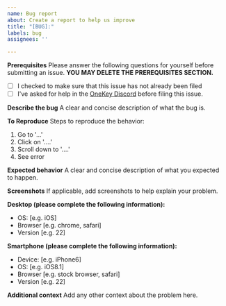 ```yaml
---
name: Bug report
about: Create a report to help us improve
title: "[BUG]:"
labels: bug
assignees: ''

---
```


**Prerequisites**
Please answer the following questions for yourself before submitting an issue. **YOU MAY DELETE THE PREREQUISITES SECTION.**

- [ ] I checked to make sure that this issue has not already been filed
- [ ] I've asked for help in the [OneKey Discord](https://discord.com/invite/wlsa) before filing this issue.

**Describe the bug**
A clear and concise description of what the bug is.

**To Reproduce**
Steps to reproduce the behavior:
1. Go to '...'
2. Click on '....'
3. Scroll down to '....'
4. See error

**Expected behavior**
A clear and concise description of what you expected to happen.

**Screenshots**
If applicable, add screenshots to help explain your problem.

**Desktop (please complete the following information):**
 - OS: [e.g. iOS]
 - Browser [e.g. chrome, safari]
 - Version [e.g. 22]

**Smartphone (please complete the following information):**
 - Device: [e.g. iPhone6]
 - OS: [e.g. iOS8.1]
 - Browser [e.g. stock browser, safari]
 - Version [e.g. 22]

**Additional context**
Add any other context about the problem here.
